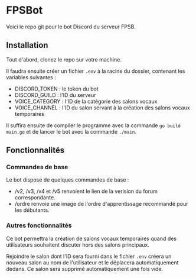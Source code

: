# FPSBot

Voici le repo git pour le bot Discord du serveur FPSB.

## Installation

Tout d'abord, clonez le repo sur votre machine.

Il faudra ensuite créer un fichier `.env` à la racine du dossier, contenant les variables suivantes :

- DISCORD_TOKEN : le token du bot
- DISCORD_GUILD : l'ID du serveur
- VOICE_CATEGORY : l'ID de la catégorie des salons vocaux
- VOICE_CHANNEL : l'ID du salon servant à la création des salons vocaux temporaires

Il suffira ensuite de compiler le programme avec la commande `go build main.go` et de lancer le bot avec la commande `./main`.

## Fonctionnalités

### Commandes de base

Le bot dispose de quelques commandes de base :

- /v2, /v3, /v4 et /v5 renvoient le lien de la verision du forum correspondante.
- /ordre renvoie une image de l'ordre d'apprentissage recommandé pour les débutants.

### Autres fonctionnalités

Ce bot permettra la création de salons vocaux temporaires quand des utilisateurs souhaitent discuter hors des salons principaux.

Rejoindre le salon dont l'ID sera fourni dans le fichier `.env` créera un nouveau salon au nom de l'utilisateur et le déplacera automatiquement dedans. Ce salon sera supprimé automatiquement une fois vide.
